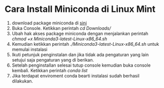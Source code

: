 # Cara Install Miniconda di Linux Mint

1. download package miniconda di [sini](https://conda.io/miniconda.html)
2. Buka Console. Ketikkan perintah *cd Downloads/*
3. Ubah hak akses package miniconda dengan menjalankan perintah *chmod +x Miniconda3-latest-Linux-x86_64.sh*
4. Kemudian ketikkan perintah *./Miniconda3-latest-Linux-x86_64.sh* untuk memulai instalasi
5. Ikuti petunjuk penginstalan dan jika tidak ada pengaturan yang lain setujui saja pengaturan yang di berikan.
6. Setelah penginstallan selesai tutup console kemudian buka console kembali. Ketikkan perintah *conda list*
7. Jika terdapat enviroment conda bearti instalasi sudah berhasil dilakukan.  
